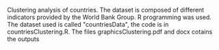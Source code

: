 Clustering analysis of countries. The dataset is composed of different indicators provided by the World Bank Group. R programming was used.
The dataset used is called "countriesData", the code is in countriesClustering.R. The files graphicsClustering.pdf and docx cotains the outputs
